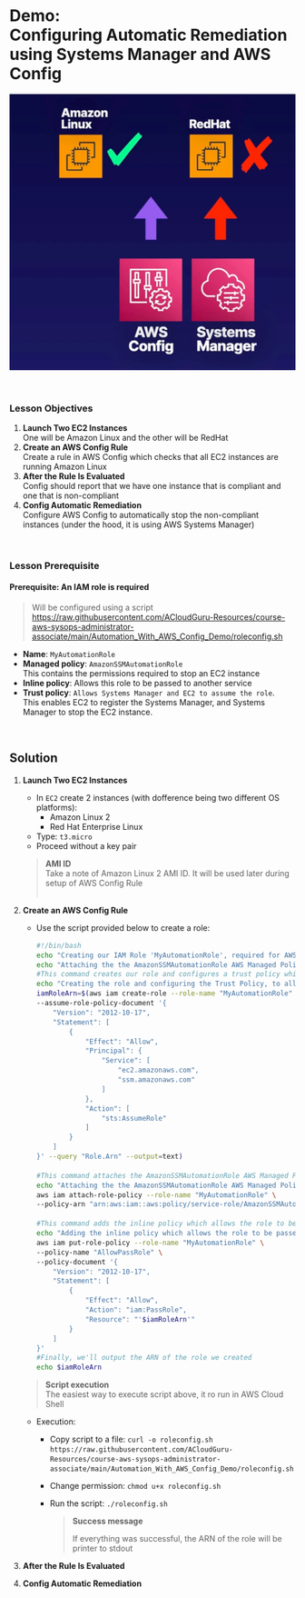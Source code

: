 # Demo:<br>Configuring Automatic Remediation using Systems Manager and AWS Config

![](../img/demo/3.8.AWSConfig-AutomaticRemediation.png)

<br>

### Lesson Objectives
1. **Launch Two EC2 Instances**<br>One will be Amazon Linux and the other will be RedHat
2. **Create an AWS Config Rule**<br>Create a rule in AWS Config which checks that all EC2 instances are running Amazon Linux
3. **After the Rule Is Evaluated**<br>Config should report that we have one instance that is compliant and one that is non-compliant
4. **Config Automatic Remediation**<br>Configure AWS Config to automatically stop the non-compliant instances (under the hood, it is using AWS Systems Manager)

<br>

### Lesson Prerequisite

#### Prerequisite: **An IAM role is required**

> Will be configured using a script<br>https://raw.githubusercontent.com/ACloudGuru-Resources/course-aws-sysops-administrator-associate/main/Automation_With_AWS_Config_Demo/roleconfig.sh
- **Name**: `MyAutomationRole`
- **Managed policy**: `AmazonSSMAutomationRole`<br>This contains the permissions required to stop an EC2 instance
- **Inline policy**: Allows this role to be passed to another service
- **Trust policy**: `Allows Systems Manager and EC2 to assume the role`.<br>This enables EC2 to register the Systems Manager, and Systems Manager to stop the EC2 instance.

<br>


## Solution
1. **Launch Two EC2 Instances**
    - In `EC2` create 2 instances (with dofference being two different OS platforms):
      - Amazon Linux 2
      - Red Hat Enterprise Linux
    - Type: `t3.micro`
    - Proceed without a key pair

    > **AMI ID**<br>
    > Take a note of Amazon Linux 2 AMI ID. It will be used later during setup of AWS Config Rule<br><br>

2. **Create an AWS Config Rule**
    - Use the script provided below to create a role:
        ```sh
        #!/bin/bash
        echo "Creating our IAM Role 'MyAutomationRole', required for AWS Config auto remediation"
        echo "Attaching the the AmazonSSMAutomationRole AWS Managed Policy..."
        #This command creates our role and configures a trust policy which allows EC2 and Systems Manager to assume the role.
        echo "Creating the role and configuring the Trust Policy, to allow EC2 and Systems Manager to assume this role..."
        iamRoleArn=$(aws iam create-role --role-name "MyAutomationRole" \
        --assume-role-policy-document '{
            "Version": "2012-10-17",
            "Statement": [
                {
                    "Effect": "Allow",
                    "Principal": {
                        "Service": [
                            "ec2.amazonaws.com",
                            "ssm.amazonaws.com"
                        ]
                    },
                    "Action": [
                        "sts:AssumeRole"
                    ]
                }
            ]
        }' --query "Role.Arn" --output=text)

        #This command attaches the AmazonSSMAutomationRole AWS Managed Policy 
        echo "Attaching the the AmazonSSMAutomationRole AWS Managed Policy..."
        aws iam attach-role-policy --role-name "MyAutomationRole" \
        --policy-arn "arn:aws:iam::aws:policy/service-role/AmazonSSMAutomationRole"

        #This command adds the inline policy which allows the role to be passed to another service. We have to pass in the ARN of our role. 
        echo "Adding the inline policy which allows the role to be passed to another service..."
        aws iam put-role-policy --role-name "MyAutomationRole" \
        --policy-name "AllowPassRole" \
        --policy-document '{
            "Version": "2012-10-17",
            "Statement": [
                {
                    "Effect": "Allow",
                    "Action": "iam:PassRole",
                    "Resource": "'$iamRoleArn'"
                }
            ]
        }'
        #Finally, we'll output the ARN of the role we created
        echo $iamRoleArn
        ```


    > **Script execution**<br>
    > The easiest way to execute script above, it ro run in AWS Cloud Shell

    - Execution: 
      - Copy script to a file:
        `curl -o roleconfig.sh https://raw.githubusercontent.com/ACloudGuru-Resources/course-aws-sysops-administrator-associate/main/Automation_With_AWS_Config_Demo/roleconfig.sh`
      - Change permission:
            `chmod u+x roleconfig.sh`
      - Run the script:
            `./roleconfig.sh`

          > **Success message**
          >
          > If everything was successful, the ARN of the role will be printer to stdout


3. **After the Rule Is Evaluated**



4. **Config Automatic Remediation**



